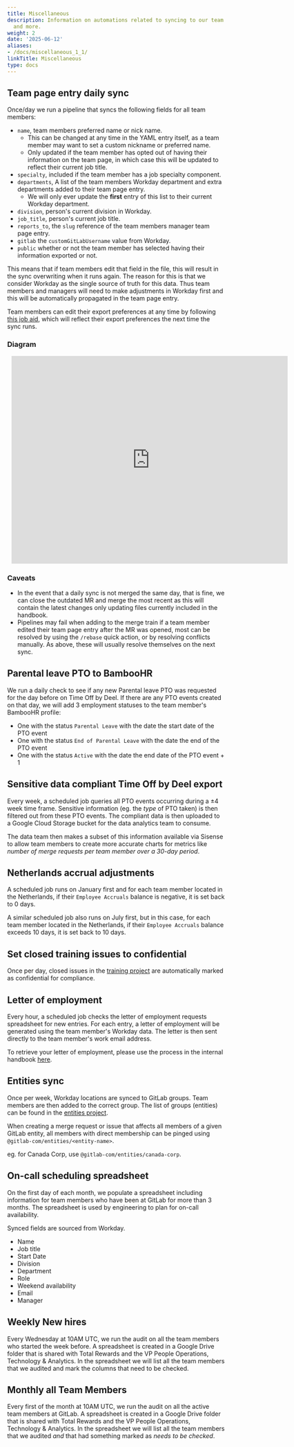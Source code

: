 ```yaml
---
title: Miscellaneous
description: Information on automations related to syncing to our team page, job families,
  and more.
weight: 2
date: '2025-06-12'
aliases:
- /docs/miscellaneous_1_1/
linkTitle: Miscellaneous
type: docs
---
```


## Team page entry daily sync

Once/day we run a pipeline that syncs the following fields for all team members:

- `name`, team members preferred name or nick name.
  - This can be changed at any time in the YAML entry itself, as a team member may want to set a custom nickname or preferred name.
  - Only updated if the team member has opted out of having their information on the team page, in which case this will be updated to reflect their current job title.
- `specialty`, included if the team member has a job specialty component.
- `departments`, A list of the team members Workday department and extra departments added to their team page entry.
  - We will only ever update the **first** entry of this list to their current Workday department.
- `division`, person's current division in Workday.
- `job_title`, person's current job title.
- `reports_to`, the `slug` reference of the team members manager team page entry.
- `gitlab` the `customGitLabUsername` value from Workday.
- `public` whether or not the team member has selected having their information exported or not.

This means that if team members edit that field in the file, this will result in the sync overwriting when it runs again. The reason for this is that we consider Workday as the single source of truth for this data. Thus team members and managers will need to make adjustments in Workday first and this will be automatically propagated in the team page entry.

Team members can edit their export preferences at any time by following [this job aid](https://docs.google.com/document/d/16_G0jQEjV3f08rGZ65g6RHTCSX5IfFalo9ZUdLEqH1s), which will reflect their export preferences the next time the sync runs.

### Diagram

<div style="width: 640px; height: 480px; margin: 10px; position: relative;"><iframe allowfullscreen frameborder="0" style="width:640px; height:480px" src="https://lucid.app/documents/embedded/236d061a-50b5-4917-a74d-29715ed035e1" id="ZwPRKLUTflmI"></iframe></div>

### Caveats

- In the event that a daily sync is not merged the same day, that is fine, we can close the outdated MR and merge the most recent as this will contain the latest changes only updating files currently included in the handbook.
- Pipelines may fail when adding to the merge train if a team member edited their team page entry after the MR was opened, most can be resolved by using the `/rebase` quick action, or by resolving conflicts manually. As above, these will usually resolve themselves on the next sync.

## Parental leave PTO to BambooHR

We run a daily check to see if any new Parental leave PTO was requested for the day before on Time Off by Deel. If there are any PTO events created on that day, we will add 3 employment statuses to the team member's BambooHR profile:

- One with the status `Parental Leave` with the date the start date of the PTO event
- One with the status `End of Parental Leave` with the date the end of the PTO event
- One with the status `Active` with the date the end date of the PTO event + 1

## Sensitive data compliant Time Off by Deel export

Every week, a scheduled job queries all PTO events occurring during a ±4 week time frame. Sensitive information (eg. the *type* of PTO taken) is then filtered out from these PTO events. The compliant data is then uploaded to a Google Cloud Storage bucket for the data analytics team to consume.

The data team then makes a subset of this information available via Sisense to allow team members to create more accurate charts for metrics like *number of merge requests per team member over a 30-day period*.

## Netherlands accrual adjustments

A scheduled job runs on January first and for each team member located in the Netherlands, if their `Employee Accruals` balance is negative, it is set back to 0 days.

A similar scheduled job also runs on July first, but in this case, for each team member located in the Netherlands, if their `Employee Accruals` balance exceeds 10 days, it is set back to 10 days.

## Set closed training issues to confidential

Once per day, closed issues in the [training project](https://gitlab.com/gitlab-com/people-group/Training) are automatically marked as confidential for compliance.

## Letter of employment

Every hour, a scheduled job checks the letter of employment requests spreadsheet for new entries. For each entry, a letter of employment will be generated using the team member's Workday data. The letter is then sent directly to the team member's work email address.

To retrieve your letter of employment, please use the process in the internal handbook [here](https://internal.gitlab.com/handbook/people-group/people-operations/people-connect/frequently_requested/#letter-of-employment).

## Entities sync

Once per week, Workday locations are synced to GitLab groups. Team members are then added to the correct group. The list of groups (entities) can be found in the [entities project](https://gitlab.com/gitlab-com/entities).

When creating a merge request or issue that affects all members of a given GitLab entity, all members with direct membership can be pinged using `@gitlab-com/entities/<entity-name>`.

eg. for Canada Corp, use `@gitlab-com/entities/canada-corp`.

## On-call scheduling spreadsheet

On the first day of each month, we populate a spreadsheet including information for team members who have been at GitLab for more than 3 months. The spreadsheet is used by engineering to plan for on-call availability.

Synced fields are sourced from Workday.

- Name
- Job title
- Start Date
- Division
- Department
- Role
- Weekend availability
- Email
- Manager

## Weekly New hires

Every Wednesday at 10AM UTC, we run the audit on all the team members who started the week before. A spreadsheet is created
in a Google Drive folder that is shared with Total Rewards and the VP People Operations, Technology & Analytics. In the
spreadsheet we will list all the team members that we audited and mark the columns that need to be checked.

## Monthly all Team Members

Every first of the month at 10AM UTC, we run the audit on all the active team members at GitLab. A spreadsheet is created
in a Google Drive folder that is shared with Total Rewards and the VP People Operations, Technology & Analytics. In the spreadsheet
we will list all the team members that we audited *and* that had something marked as *needs to be checked*.

